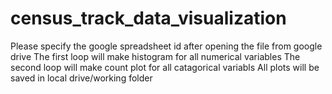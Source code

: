 # census_track_data_visualization
Please specify the google spreadsheet id after opening the file from google drive
The first loop will make histogram for all numerical variables
The second loop will make count plot for all catagorical variabls
All plots will be saved in local drive/working folder
